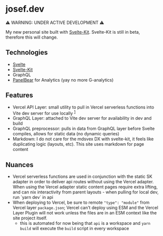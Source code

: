 # josef.dev

⚠️ WARNING: UNDER ACTIVE DEVELOPMENT ⚠️

My new personal site built with [Svelte-Kit](http://kit.svelte.dev/). Svelte-Kit is still in beta, therefore this will change.

## Technologies

- [Svelte](https://svelte.dev)
- [Svelte-Kit](https://kit.svelte.dev)
- GraphQL
- [PanelBear](https://panelbear.com/) for Analytics (yay no more G-analytics)

## Features

- Vercel API Layer: small utility to pull in Vercel serverless functions into Vite dev server for use locally <sup>[1](#1)</sup>
- GraphQL Layer: attached to Vite dev server for availability in dev and build
- GraphQL preprocessor: pulls in data from GraphQL layer before Svelte compiles, allows for static data (no dynamic queries)
- Markdown: I do not care for the mdsvex DX with svelte-kit, it feels like duplicating logic (layouts, etc). This site uses markdown for page content

## Nuances

- <div id="1"></div>Vercel serverless functions are used in conjunction with the static SK adapter in order to deliver api routes without using the Vercel adapter. When using the Vercel adapter static content pages require extra lifting, and can nix interactivity from parent layouts
  - when pulling for local dev, run `yarn dev` in api
- When deploying to Vercel, be sure to remote `"type": "module"` from Vercel layer `package.json`; Vercel can't deploy using ESM and the Vercel Layer Plugin will not work unless the files are in an ESM context like the site project itself.
  - this is automated for now being that `api` is a workspace and `yarn build` will execute the `build` script in every workspace
